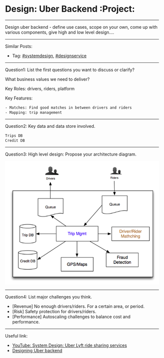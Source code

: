 # Design: Uber Backend     :Project:


---

Design uber backend - define use cases, scope on your own, come up with various components, give high and low level design&#x2026;.  

---

Similar Posts:  
-   Tag: [#systemdesign](https://architect.dennyzhang.com/tag/systemdesign), [#designservice](https://architect.dennyzhang.com/tag/designservice)

---

Question1: List the first questions you want to discuss or clarify?  

What business values we need to deliver?  

Key Roles: drivers, riders, platform  

Key Features:  

    - Matches: Find good matches in between drivers and riders
    - Mapping: trip management

---

Question2: Key data and data store involved.  

    Trips DB
    Credit DB

---

Question3: High level design: Propose your architecture diagram.  

![img](//raw.githubusercontent.com/DennyZhang/images/master/design/design-uber.png)  

---

Question4: List major challenges you think.  

-   [Revenue] No enough drivers/riders. For a certain area, or period.
-   [Risk] Safety protection for drivers/riders.
-   [Performance] Autoscaling challenges to balance cost and performance.

---

Useful link:  
-   [YouTube: System Design: Uber Lyft ride sharing services](https://www.youtube.com/watch?v=J3DY3Te3A_A)
-   [Designing Uber backend](https://www.educative.io/collection/page/5668639101419520/5649050225344512/5717271485874176/preview)